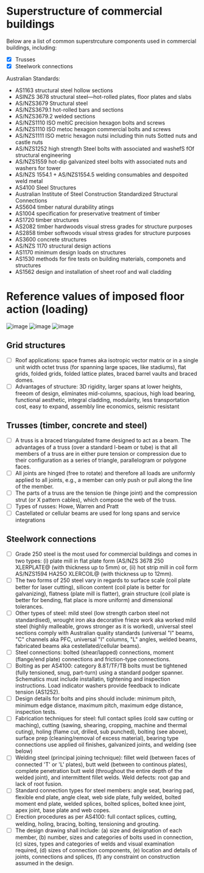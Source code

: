 # Superstructure of commercial buildings
Below are a list of common superstrcuture components used in commercial buildings, including:
 - [x] Trusses 
 - [x] Steelwork connections

Australian Standards:
 - AS1163 structural steel hollow sections
 - ASINZS 3678 structural steel—hot-rolled plates, floor plates and slabs 
 - AS/NZS3679 Structural steel 
 - AS/NZS3679.1 hot-rolled bars and sections 
 - AS/NZS3679.2 welded sections
 - AS/NZS1110 ISO meltiC precision hexagon bolts and screws 
 - AS/NZS1110 ISO metoc hexagon commercial bolts and screws
 - AS/NZS1111 ISO metric hexagon nutsi including thin nuts Sotted nuts and castle nuts 
 - AS/NZS1252 high strength Steel bolts with associated and washefS fOf structural engineering 
 - AS/NZS1559 hot-dip galvanized steel bolts with associated nuts and washers for tower 
 - AS/NZS 1554.1 + AS/NZS1554.5 welding consumables and despoited weld metal
 - AS4100 Sleel Structures
 - Australian Institute of Steel Construction Standardized Structural Connections
 - AS5604 timber natural durability atings 
 - AS1004 specification for preservative treatment of timber
 - AS1720 timber structures
 - AS2082 timber hardwoods visual stress grades for structure purposes
 - AS2858 timber softwoods visual stress grades for structure purposes
 - AS3600 concrete structures
 - AS/NZS 1170 structural design actions
 - AS1170 minimum design loads on structures
 - AS1530 methods for fire tests on building materials, componets and structures
 - AS1562 design and installation of sheet roof and wall cladding

# Reference values of imposed floor action (loading)

![image](https://user-images.githubusercontent.com/146181/201782117-de0eb0b6-8c02-48fb-8d6b-6ab6283bd281.png)
![image](https://user-images.githubusercontent.com/146181/201782160-db8c1a8f-57e7-44bd-bc75-6eb4d4bbec81.png)
![image](https://user-images.githubusercontent.com/146181/201782240-a1bdeb6d-d617-48ad-811b-92134a5b5c50.png)


## Grid structures

 - [ ] Roof applications: space frames aka isotropic vector matrix or in a single unit width octet truss (for spanning large spaces, like stadiums), flat grids, folded grids, folded lattice plates, braced barrel vaults and braced domes.
 - [ ] Advantages of structure: 3D rigidity, larger spans at lower heights, freeom of design, eliminates mid-columns, spacious, high load bearing, functional aesthetic, integral cladding, modularity, less transportation cost, easy to expand, assembly line economics, seismic resistant

## Trusses (timber, concrete and steel)

  - [ ] A truss is a braced triangulated frame designed to act as a beam.  The advantages of a truss (over a standard I-beam or tube) is that all members of a truss are in either pure tension or compression due to their configuration as a series of triangle, parallelogram or polygone faces.  
  - [ ] All joints are hinged (free to rotate) and therefore all loads are uniformly applied to all joints, e.g., a member can only push or pull along the line of the member.  
  - [ ] The parts of a truss are the tension tie (hinge joint) and the compression strut (or X pattern cables), which compose the web of the truss.
  - [ ] Types of russes: Howe, Warren and Pratt
  - [ ] Castellated or cellular beams are used for long spans and service integrations

## Steelwork connections
 - [ ] Grade 250 steel is the most used for commercial buildings and comes in two types: (i) plate mill in flat plate form (AS/NZS 3678 250 XLERPLATE@ (with thickness up to 5mm) or, (ii) hot strip mill in coil form AS/NZS1594 HA25O XLERCOIL@ (with thickness up to 12mm).
 - [ ] The two forms of 250 steel vary in regards to surface scale (coil plate better for laser cutting), silicon content (coil plate is better for galvanizing), flatness (plate mill is flatter), grain structure (coil plate is better for bending, flat place is more uniform) and dimensional tolerances.
 - [ ] Other types of steel: mild steel (low strength carbon steel not standardised), wrought iron aka decorative frieze work aka worked mild steel (highliy malleable, grows stronger as it is worked), universal steel sections comply with Australian quality standards (universal "I" beams, "C" channels aka PFC, universal "I" columns, "L" angles, welded beams, fabricated beams aka cestellated/cellular beams).
 - [ ] Steel connections: bolted (shear/lapped) connections, moment (flange/end plate) connections and friction-type connections.
 - [ ] Bolting as per AS4100: category 8.8T/TF/TB bolts must be tightened (fully tensioned, snug, part-turn) using a standard podger spanner.  Schematics must include installatin, tightening and inspection instructions. Load indicator washers provide feedback to indicate tension (AS1252).
 - [ ] Design details for bolts and pins should include: minimum pitch, minimum edge distance, maximum pitch, maximum edge distance, inspection tests.
 - [ ] Fabrication techniques for steel: full contact splies (cold saw cutting or maching), cutting (sawing, shearing, cropping, machine and thermal cuting), holing (flame cut, drilled, sub punched), bolting (see above), surface prep (cleaning/removal of excess material), bearing type connections use applied oil finishes, galvanized joints, and welding (see below)
 - [ ] Welding steel (principal joining technique): fillet weld (between faces of connected 'T' or 'L' plates), butt weld (between to continous plates), complete penetration butt weld (throughout the entire depth of the welded joint), and intermittent fillet welds. Weld defects: root gap and lack of root fusion.
 - [ ] Standard connection types for steel members: angle seat, bearing pad, flexible end plate, angle cleat, web side plate, fully welded, bolted moment end plate, welded splices, bolted splices, bolted knee joint, apex joint, base plate and web copes.
 - [ ] Erection procedures as per AS4100: full contact splices, cutting, welding, holing, bracing, bolting, tensioning and grouting.
 - [ ] The design drawing shall include: (a) size and designation of each member, (b) number, sizes and categories of bolts used in connection, (c) sizes, types and categories of welds and visual examination required, (d) sizes of connection components, (e) location and details of joints, connections and splices, (f) any constraint on construction assumed in the design.
